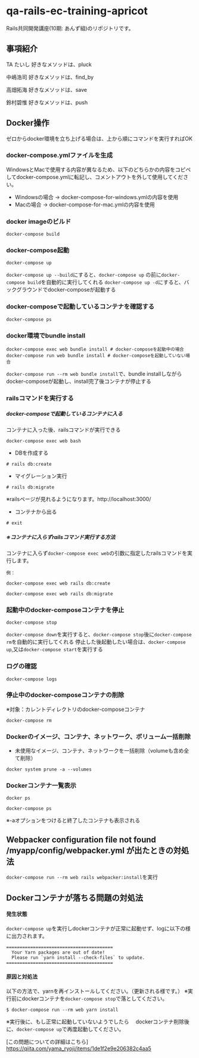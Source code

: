 # qa-rails-ec-training-apricot
Rails共同開発講座(10期: あんず組)のリポジトリです。

## 事項紹介

TA たいし
好きなメソッドは、pluck

中嶋浩司
好きなメソッドは、find_by

高畑拓海
好きなメソッドは、save

鈴村碧惟
好きなメソッドは、push

## Docker操作
ゼロからdocker環境を立ち上げる場合は、上から順にコマンドを実行すればOK

### docker-compose.ymlファイルを生成
WindowsとMacで使用する内容が異なるため、以下のどちらかの内容をコピペしてdocker-compose.ymlに転記し、コメントアウトを外して使用してください。
- Windowsの場合 -> docker-compose-for-windows.ymlの内容を使用
- Macの場合 -> docker-compose-for-mac.ymlの内容を使用

### docker imageのビルド
```
docker-compose build
```
### docker-compose起動
```
docker-compose up
```
`docker-compose up --build`にすると、`docker-compose up` の前に`docker-compose build`を自動的に実行してくれる
`docker-compose up -d`にすると、バックグラウンドでdocker-composeが起動する

### docker-composeで起動しているコンテナを確認する
```
docker-compose ps
```

### docker環境でbundle install
```
docker-compose exec web bundle install # docker-composeを起動中の場合
docker-compose run web bundle install # docker-composeを起動していない場合
```
`docker-compose run --rm web bundle install`で、bundle installしながらdocker-composeが起動し、install完了後コンテナが停止する
### railsコマンドを実行する
##### docker-composeで起動しているコンテナに入る
コンテナに入った後、railsコマンドが実行できる
```
docker-compose exec web bash
```
- DBを作成する
```
# rails db:create
```
- マイグレーション実行
```
# rails db:migrate
```
※railsページが見れるようになります。http://localhost:3000/

- コンテナから出る
```
# exit
```
##### ※コンテナに入らずrailsコマンド実行する方法
コンテナに入らず`docker-compose exec web`の引数に指定したrailsコマンドを実行します。
```
例：

docker-compose exec web rails db:create

docker-compose exec web rails db:migrate
```
### 起動中のdocker-composeコンテナを停止
```
docker-compose stop
```
`docker-compose down`を実行すると、`docker-compose stop`後に`docker-compose rm`を自動的に実行してくれる
停止した後起動したい場合は、`docker-compose up`,又は`docker-compose start`を実行する

### ログの確認
```
docker-compose logs
```
### 停止中のdocker-composeコンテナの削除
※対象：カレントディレクトリのdocker-composeコンテナ
```
docker-compose rm
```
### Dockerのイメージ、コンテナ、ネットワーク、ボリューム一括削除
- 未使用なイメージ、コンテナ、ネットワークを一括削除（volumeも含め全て削除）
```
docker system prune -a --volumes
```
### Dockerコンテナ一覧表示
```
docker ps

docker-compose ps
```
※-aオプションをつけると終了したコンテナも表示される

## Webpacker configuration file not found /myapp/config/webpacker.yml が出たときの対処法
`docker-compose run --rm web rails webpacker:install`を実行

## Dockerコンテナが落ちる問題の対処法

#### 発生状態
`docker-compose up`を実行しdockerコンテナが正常に起動せず、logに以下の様に出力されます。
```
========================================
  Your Yarn packages are out of date!
  Please run `yarn install --check-files` to update.
========================================
```

#### 原因と対処法

以下の方法で、yarnを再インストールしてください。（更新される様です。）
※実行前にdockerコンテナを`docker-compose stop`で落としてください。
```
$ docker-compose run --rm web yarn install
```

※実行後に、もし正常に起動していないようでしたら
　dockerコンテナ削除後に、`docker-compose up`で再度起動してください。

[この問題についての詳細はこちら]
https://qiita.com/yama_ryoji/items/1de1f2e9e206382c4aa5
